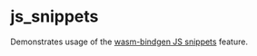 # js_snippets

Demonstrates usage of the [wasm-bindgen JS snippets](https://rustwasm.github.io/wasm-bindgen/reference/js-snippets.html) feature.
